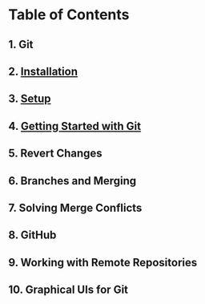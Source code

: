 # Table of Contents
## 1. Git
## 2. [Installation](https://github.com/Hindol/git-tutorial/blob/master/INSTALLATION.md)
## 3. [Setup](https://github.com/Hindol/git-tutorial/blob/master/SETUP.md)
## 4. [Getting Started with Git](https://github.com/Hindol/git-tutorial/blob/master/GETTING-STARTED-WITH-GIT.md)
## 5. Revert Changes
## 6. Branches and Merging
## 7. Solving Merge Conflicts
## 8. GitHub
## 9. Working with Remote Repositories
## 10. Graphical UIs for Git